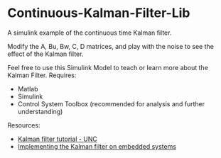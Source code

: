 Continuous-Kalman-Filter-Lib
============================

A simulink example of the continuous time Kalman filter.

Modify the A, Bu, Bw, C, D matrices, and play with the noise to see the effect of the Kalman filter.

Feel free to use this Simulink Model to teach or learn more about the Kalman Filter.
Requires:
* Matlab
* Simulink
* Control System Toolbox (recommended for analysis and further understanding)

Resources:
* [Kalman filter tutorial - UNC](http://www.cs.unc.edu/~welch/kalman/)
* [Implementing the Kalman filter on embedded systems](http://blog.tkjelectronics.dk/2012/09/a-practical-approach-to-kalman-filter-and-how-to-implement-it/)
